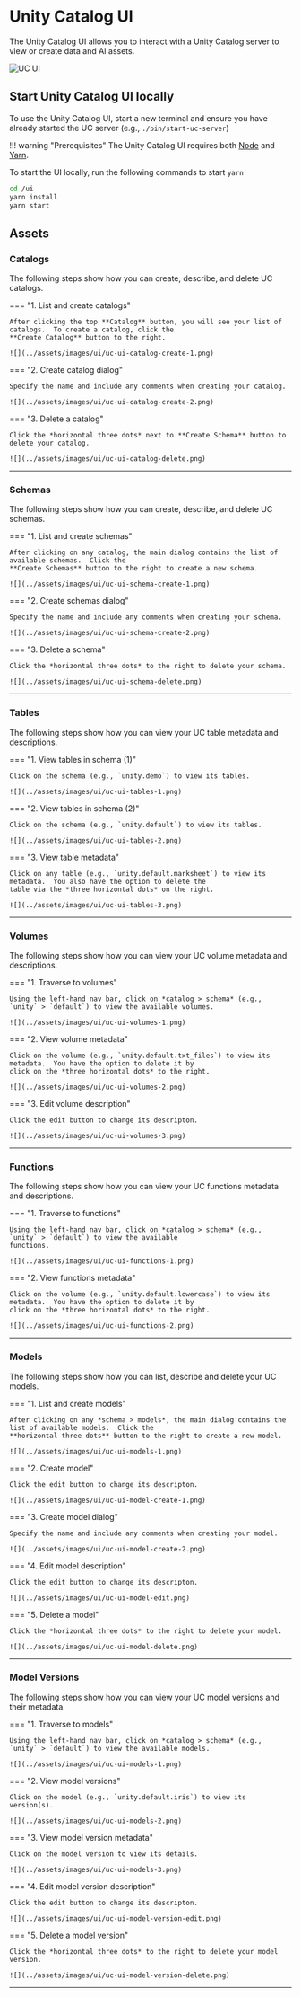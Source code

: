 # Unity Catalog UI

The Unity Catalog UI allows you to interact with a Unity Catalog server to view or create data and AI assets.

![UC UI](../assets/images/ui/uc-ui-expanded.png)

## Start Unity Catalog UI locally

To use the Unity Catalog UI, start a new terminal and ensure you have already started the UC server
(e.g., `./bin/start-uc-server`)

!!! warning "Prerequisites"
    The Unity Catalog UI requires both [Node](https://nodejs.org/en/download/package-manager) and
    [Yarn](https://classic.yarnpkg.com/lang/en/docs/install).

To start the UI locally, run the following commands to start `yarn`

```sh
cd /ui
yarn install
yarn start
```

## Assets

### Catalogs

The following steps show how you can create, describe, and delete UC catalogs.

=== "1. List and create catalogs"

    After clicking the top **Catalog** button, you will see your list of catalogs.  To create a catalog, click the
    **Create Catalog** button to the right.

    ![](../assets/images/ui/uc-ui-catalog-create-1.png)
    

=== "2. Create catalog dialog"

    Specify the name and include any comments when creating your catalog.

    ![](../assets/images/ui/uc-ui-catalog-create-2.png)

=== "3. Delete a catalog"

    Click the *horizontal three dots* next to **Create Schema** button to delete your catalog.

    ![](../assets/images/ui/uc-ui-catalog-delete.png)

---

### Schemas

The following steps show how you can create, describe, and delete UC schemas.

=== "1. List and create schemas"

    After clicking on any catalog, the main dialog contains the list of available schemas.  Click the
    **Create Schemas** button to the right to create a new schema.

    ![](../assets/images/ui/uc-ui-schema-create-1.png)
    

=== "2. Create schemas dialog"

    Specify the name and include any comments when creating your schema.

    ![](../assets/images/ui/uc-ui-schema-create-2.png)

=== "3. Delete a schema"

    Click the *horizontal three dots* to the right to delete your schema.

    ![](../assets/images/ui/uc-ui-schema-delete.png)

---

### Tables

The following steps show how you can view your UC table metadata and descriptions.

=== "1. View tables in schema (1)"

    Click on the schema (e.g., `unity.demo`) to view its tables.

    ![](../assets/images/ui/uc-ui-tables-1.png)
    
=== "2. View tables in schema (2)"

    Click on the schema (e.g., `unity.default`) to view its tables.

    ![](../assets/images/ui/uc-ui-tables-2.png)

=== "3. View table metadata"

    Click on any table (e.g., `unity.default.marksheet`) to view its metadata.  You also have the option to delete the
    table via the *three horizontal dots* on the right.

    ![](../assets/images/ui/uc-ui-tables-3.png)

---

### Volumes

The following steps show how you can view your UC volume metadata and descriptions.

=== "1. Traverse to volumes"

    Using the left-hand nav bar, click on *catalog > schema* (e.g., `unity` > `default`) to view the available volumes.

    ![](../assets/images/ui/uc-ui-volumes-1.png)
    
=== "2. View volume metadata"

    Click on the volume (e.g., `unity.default.txt_files`) to view its metadata.  You have the option to delete it by
    click on the *three horizontal dots* to the right.

    ![](../assets/images/ui/uc-ui-volumes-2.png)

=== "3. Edit volume description"

    Click the edit button to change its descripton.

    ![](../assets/images/ui/uc-ui-volumes-3.png)

---

### Functions

The following steps show how you can view your UC functions metadata and descriptions.

=== "1. Traverse to functions"

    Using the left-hand nav bar, click on *catalog > schema* (e.g., `unity` > `default`) to view the available
    functions.

    ![](../assets/images/ui/uc-ui-functions-1.png)
    
=== "2. View functions metadata"

    Click on the volume (e.g., `unity.default.lowercase`) to view its metadata.  You have the option to delete it by
    click on the *three horizontal dots* to the right.

    ![](../assets/images/ui/uc-ui-functions-2.png)

---

### Models

The following steps show how you can list, describe and delete your UC models.

=== "1. List and create models"

    After clicking on any *schema > models*, the main dialog contains the list of available models.  Click the
    **horizontal three dots** button to the right to create a new model.

    ![](../assets/images/ui/uc-ui-models-1.png)

=== "2. Create model"

    Click the edit button to change its descripton.

    ![](../assets/images/ui/uc-ui-model-create-1.png)

=== "3. Create model dialog"

    Specify the name and include any comments when creating your model.

    ![](../assets/images/ui/uc-ui-model-create-2.png)

=== "4. Edit model description"

    Click the edit button to change its descripton.

    ![](../assets/images/ui/uc-ui-model-edit.png)

=== "5. Delete a model"

    Click the *horizontal three dots* to the right to delete your model.

    ![](../assets/images/ui/uc-ui-model-delete.png)

---

### Model Versions

The following steps show how you can view your UC model versions and their metadata.

=== "1. Traverse to models"

    Using the left-hand nav bar, click on *catalog > schema* (e.g., `unity` > `default`) to view the available models.

    ![](../assets/images/ui/uc-ui-models-1.png)

=== "2. View model versions"

    Click on the model (e.g., `unity.default.iris`) to view its version(s).

    ![](../assets/images/ui/uc-ui-models-2.png)

=== "3. View model version metadata"

    Click on the model version to view its details.

    ![](../assets/images/ui/uc-ui-models-3.png)

=== "4. Edit model version description"

    Click the edit button to change its descripton.

    ![](../assets/images/ui/uc-ui-model-version-edit.png)

=== "5. Delete a model version"

    Click the *horizontal three dots* to the right to delete your model version.

    ![](../assets/images/ui/uc-ui-model-version-delete.png)

---
